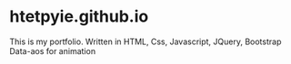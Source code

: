 # htetpyie.github.io
This is my portfolio.
Written in HTML, Css, Javascript, JQuery, Bootstrap
Data-aos for animation

